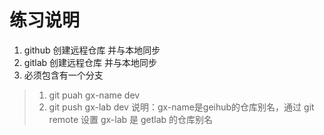 # 练习说明

1. github 创建远程仓库 并与本地同步
2. gitlab 创建远程仓库 并与本地同步
3. 必须包含有一个分支

> 1. git puah gx-name dev
> 2. git push gx-lab dev
> 说明：gx-name是geihub的仓库别名，通过 git remote 设置
> gx-lab 是 getlab 的仓库别名